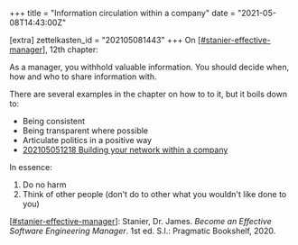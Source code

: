 +++
title = "Information circulation within a company"
date = "2021-05-08T14:43:00Z"

[extra]
zettelkasten_id = "202105081443"
+++
On [[#stanier-effective-manager](/zettelkasten/tags/stanier-effective-manager)], 12th chapter:

As a manager, you withhold valuable information. You should decide when, how and who to share information with.

There are several examples in the chapter on how to to it, but it boils down to:
- Being consistent
- Being transparent where possible
- Articulate politics in a positive way
- [202105051218 Building your network within a company](/zettelkasten/202105051218-building-your-network-within-a-company)

In essence:
1. Do no harm
2. Think of other people (don't do to other what you wouldn't like done to you)


[[#stanier-effective-manager](/zettelkasten/tags/stanier-effective-manager)]: Stanier, Dr. James. _Become an Effective Software Engineering Manager_. 1st ed. S.l.: Pragmatic Bookshelf, 2020.
